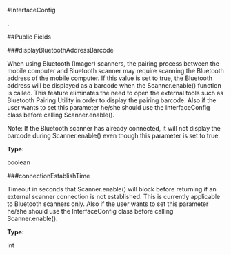 #InterfaceConfig

.



##Public Fields

###displayBluetoothAddressBarcode

When using Bluetooth (Imager) scanners, the pairing process between the mobile computer and Bluetooth scanner
  may require scanning the Bluetooth address of the mobile computer.  If this value is set to true, 
  the Bluetooth address will be displayed as a barcode when the Scanner.enable() function is called. 
  This feature eliminates the need to open the external tools such as Bluetooth Pairing Utility in order to 
  display the pairing barcode. Also if the user wants to set this parameter he/she should use the InterfaceConfig 
  class before calling Scanner.enable().
  
  Note: If the Bluetooth scanner has already connected, it will not display the barcode during Scanner.enable() 
  even though this parameter is set to true.

**Type:**

boolean

###connectionEstablishTime

Timeout in seconds that Scanner.enable() will block before returning if an external scanner connection is not established. 
 This is currently applicable to Bluetooth scanners only. Also if the user wants to set this parameter he/she should 
 use the InterfaceConfig class before calling Scanner.enable().

**Type:**

int


